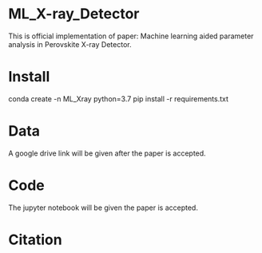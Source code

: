 # ML_X-ray_Detector
This is official implementation of paper: Machine learning aided parameter analysis in Perovskite X-ray Detector.

# Install
  conda create -n ML_Xray python=3.7 
  pip install -r requirements.txt

# Data
A google drive link will be given after the paper is accepted.

# Code
The jupyter notebook will be given the paper is accepted. 

# Citation
